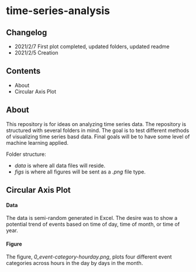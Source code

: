 # time-series-analysis

## Changelog

- 2021/2/7 First plot completed, updated folders, updated readme
- 2021/2/5 Creation
  
## Contents

- About
- Circular Axis Plot
  
## About

This repository is for ideas on analyzing time series data. The repository is 
structured with several folders in mind. The goal is to test different methods 
of visualizing time series basd data. Final goals will be to have some level of 
machine learning applied. 

Folder structure: 
- *data* is where all data files will reside. 
- *figs* is where all figures will be sent as a *.png* file type.
  
## Circular Axis Plot

#### Data

The data is semi-random generated in Excel. The desire was to show a potential 
trend of events based on time of day, time of month, or time of year.

#### Figure

The figure, *0_event-category-hourday.png*, plots four different event
categories across hours in the day by days in the month. 